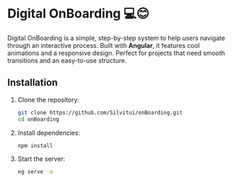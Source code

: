 
# Digital OnBoarding 💻😊

Digital OnBoarding is a simple, step-by-step system to help users navigate through an interactive process. Built with **Angular**, it features cool animations and a responsive design. Perfect for projects that need smooth transitions and an easy-to-use structure.

## Installation
1. Clone the repository:  
   ```bash
   git clone https://github.com/Silvitui/onBoarding.git
   cd onBoarding
   ```
2. Install dependencies:  
   ```bash
   npm install
   ```
3. Start the server:  
   ```bash
   ng serve -o
   ```









